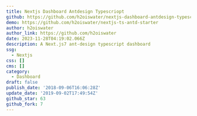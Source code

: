 ```yaml
---
title: Nextjs Dashboard Antdesign Typescriopt
github: https://github.com/h2oiswater/nextjs-dashboard-antdesign-typescriopt
demo: https://github.com/h2oiswater/nextjs-ts-antd-starter
author: h2oiswater
author_link: https://github.com/h2oiswater
date: 2023-11-28T04:19:02.066Z
description: A Next.js7 ant-design typescript dashboard
ssg:
  - Nextjs
css: []
cms: []
category:
  - Dashboard
draft: false
publish_date: '2018-09-06T16:06:28Z'
update_date: '2019-09-02T17:49:54Z'
github_star: 63
github_fork: 7
---
```


